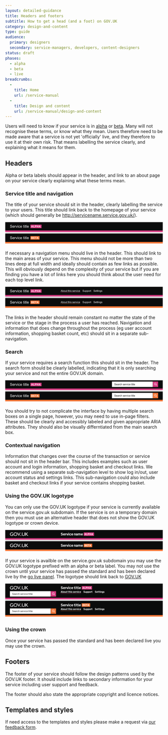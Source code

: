 ```yaml
---
layout: detailed-guidance
title: Headers and footers
subtitle: How to get a head (and a foot) on GOV.UK
category: design-and-content
type: guide
audience:
  primary: designers
  secondary: service-managers, developers, content-designers
status: draft
phases:
  - alpha
  - beta
  - live
breadcrumbs:
  -
    title: Home
    url: /service-manual
  -
    title: Design and content
    url: /service-manual/design-and-content
---
```


Users will need to know if your service is in [alpha]() or [beta](). Many will not recognise these terms, or know what they mean. Users therefore need to be made aware that a service is not yet 'officially' live, and they therefore to use it at their own risk. That means labelling the service clearly, and explaining what it means for them. 

## Headers
Alpha or beta labels should appear in the header, and link to an about page on your service clearly explaining what these terms mean.

### Service title and navigation
The title of your service should sit in the header, clearly labelling the service to your users. This title should link back to the homepage of your service (which should generally be http://servicename.service.gov.uk/).

[![Example headers showing service title and alpha/beta badges](/service-manual/assets/images/header-footer/not-govuk-standard.png)](/service-manual/assets/images/header-footer/not-govuk-standard.png)

If necessary a navigation menu should live in the header. This should link to the main areas of your service. This menu should not be more than two lines deep at full width and ideally should contain as few links as possible. This will obviously depend on the complexity of your service but if you are finding you have a lot of links here you should think about the user need for each top level link.

[![Example headers showing navigation](/service-manual/assets/images/header-footer/not-govuk-nav.png)](/service-manual/assets/images/header-footer/not-govuk-nav.png)

The links in the header should remain constant no matter the state of the service or the stage in the process a user has reached. Navigation and information that does change throughout the process (eg user account information, shopping basket count, etc) should sit in a separate sub-navigation.

### Search
If your service requires a search function this should sit in the header. The search form should be clearly labelled, indicating that it is only searching your service and not the entire GOV.UK domain.

[![Example headers showing search box](/service-manual/assets/images/header-footer/not-govuk-search.png)](/service-manual/assets/images/header-footer/not-govuk-search.png)

You should try to not complicate the interface by having multiple search boxes on a single page, however, you may need to use in-page filters. These should be clearly and accessibly labeled and given appropriate ARIA attributes. They should also be visually differntiated from the main search box.

### Contextual navigation
Information that changes over the course of the transaction or service should not sit in the header bar. This includes examples such as user account and login information, shopping basket and checkout links. We recommend using a separate sub-navigation level to show log in/out, user account status and settings links. This sub-navigation could also include basket and checkout links if your service contains shopping basket.

### Using the GOV.UK logotype
You can only use the GOV.UK logotype if your service is currently available on the service.gov.uk subdomain. If the service is on a temporary domain then you must use an alternative header that does not show the GOV.UK logotype or crown device.

[![Example headers showing GOV.UK logo](/service-manual/assets/images/header-footer/govuk-standard.png)](/service-manual/assets/images/header-footer/govuk-standard.png)

If your service is availble on the service.gov.uk subdomain you may use the GOV.UK logotype prefixed with an alpha or beta label. You may not use the crown until your service has passed the standard and has been declared live by the [go live panel](/service-manual/digital-by-default/go-live-panel.html). The logotype should link back to [GOV.UK](https://www.gov.uk/)

[![Example headers showing GOV.UK logo with navigation](/service-manual/assets/images/header-footer/govuk-search-nav.png)](/service-manual/assets/images/header-footer/govuk-search-nav.png)

### Using the crown
Once your service has passed the standard and has been declared live you may use the crown.

## Footers
The footer of your service should follow the design patterns used by the GOV.UK footer. It should include links to secondary information for your service including user support and feedback.

The footer should also state the appropriate copyright and licence notices.

## Templates and styles
If need access to the templates and styles please make a request via [our feedback form](/feedback).